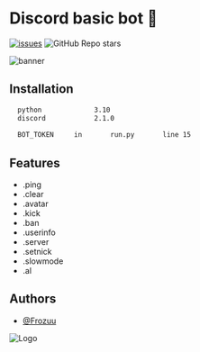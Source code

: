 
# Discord basic bot 👋





[![issues](https://img.shields.io/badge/issues-%F0%9F%98%A2-green?labelColor=blue&style=flat&link=https://github.com/frozuu/python-discord-bot/issues)](https://github.com/frozuu/python-discord-bot/issues)
![GitHub Repo stars](https://img.shields.io/github/stars/frozuu/python-discord-bot?style=plastic)



![banner](https://i.imgur.com/SMwz8TE.png)


## Installation



```bash
  python             3.10
  discord            2.1.0
  
  BOT_TOKEN     in       run.py       line 15
```
    
## Features

- .ping
- .clear
- .avatar
- .kick
- .ban
- .userinfo
- .server
- .setnick
- .slowmode
- .al


## Authors

- [@Frozuu](https://github.com/frozuu)


![Logo](https://cdn.discordapp.com/attachments/734133999458582609/1039316050157781082/hgdsa.png)

